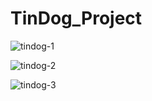 # TinDog_Project
![tindog-1](https://github.com/ozgeerkskn/TinDog_Project/assets/105421946/cdc82567-b40a-4401-9438-943ab4f16ba2)

![tindog-2](https://github.com/ozgeerkskn/TinDog_Project/assets/105421946/b21ef79c-75c6-4ff0-8d70-f9846017dd9d)

![tindog-3](https://github.com/ozgeerkskn/TinDog_Project/assets/105421946/c45f101e-0403-4d0b-925f-fb6594275eba)
